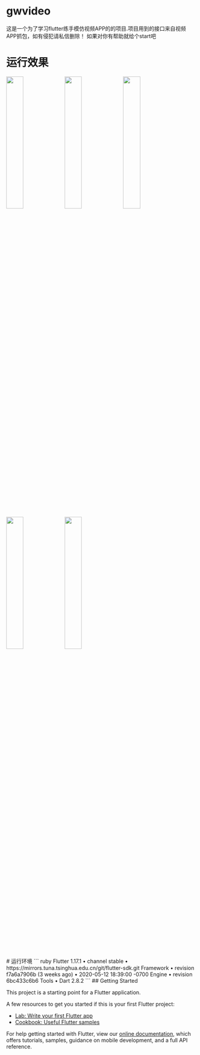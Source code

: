 # gwvideo

这是一个为了学习flutter练手模仿视频APP的的项目.项目用到的接口来自视频APP抓包，如有侵犯请私信删除！
如果对你有帮助就给个start吧
# 运行效果

<div>
<image src="https://raw.githubusercontent.com/ltovem/gwvideo/master/recouse/IMG_0257.PNG" width="30%" height="30%"/>
<image src="https://github.com/ltovem/gwvideo/blob/master/recouse/IMG_0258.PNG?raw=true" width="30%" height="30%"/>
<image src="https://github.com/ltovem/gwvideo/blob/master/recouse/IMG_0259.PNG?raw=true" width="30%" height="30%"/>
</div>
<div>
<image src="https://github.com/ltovem/gwvideo/blob/master/recouse/IMG_0260.PNG?raw=true" width="30%" height="30%"/>
<image src="https://github.com/ltovem/gwvideo/blob/master/recouse/IMG_0261.PNG?raw=true" width="30%" height="30%"/>
</div>
# 运行环境
``` ruby
Flutter 1.17.1 • channel stable •
https://mirrors.tuna.tsinghua.edu.cn/git/flutter-sdk.git
Framework • revision f7a6a7906b (3 weeks ago) • 2020-05-12 18:39:00 -0700
Engine • revision 6bc433c6b6
Tools • Dart 2.8.2
```
## Getting Started

This project is a starting point for a Flutter application.

A few resources to get you started if this is your first Flutter project:

- [Lab: Write your first Flutter app](https://flutter.dev/docs/get-started/codelab)
- [Cookbook: Useful Flutter samples](https://flutter.dev/docs/cookbook)

For help getting started with Flutter, view our
[online documentation](https://flutter.dev/docs), which offers tutorials,
samples, guidance on mobile development, and a full API reference.
